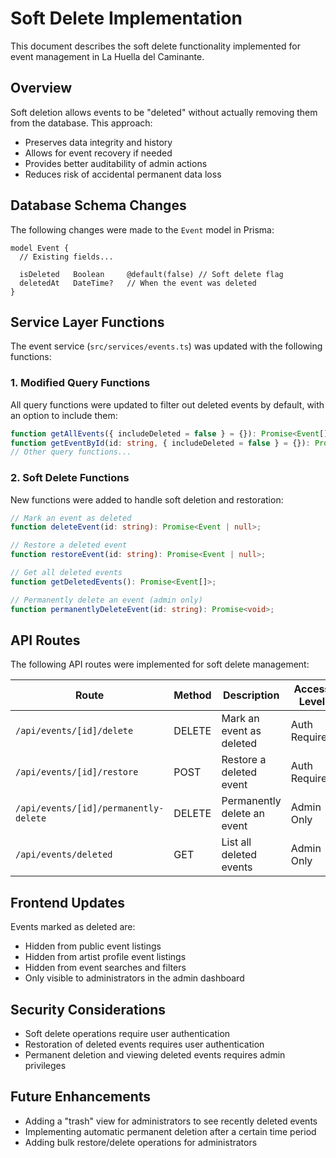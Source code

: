 # Soft Delete Implementation

This document describes the soft delete functionality implemented for event management in La Huella del Caminante.

## Overview

Soft deletion allows events to be "deleted" without actually removing them from the database. This approach:

- Preserves data integrity and history
- Allows for event recovery if needed
- Provides better auditability of admin actions
- Reduces risk of accidental permanent data loss

## Database Schema Changes

The following changes were made to the `Event` model in Prisma:

```prisma
model Event {
  // Existing fields...

  isDeleted   Boolean     @default(false) // Soft delete flag
  deletedAt   DateTime?   // When the event was deleted
}
```

## Service Layer Functions

The event service (`src/services/events.ts`) was updated with the following functions:

### 1. Modified Query Functions

All query functions were updated to filter out deleted events by default, with an option to include them:

```typescript
function getAllEvents({ includeDeleted = false } = {}): Promise<Event[]>;
function getEventById(id: string, { includeDeleted = false } = {}): Promise<Event | null>;
// Other query functions...
```

### 2. Soft Delete Functions

New functions were added to handle soft deletion and restoration:

```typescript
// Mark an event as deleted
function deleteEvent(id: string): Promise<Event | null>;

// Restore a deleted event
function restoreEvent(id: string): Promise<Event | null>;

// Get all deleted events
function getDeletedEvents(): Promise<Event[]>;

// Permanently delete an event (admin only)
function permanentlyDeleteEvent(id: string): Promise<void>;
```

## API Routes

The following API routes were implemented for soft delete management:

| Route                                 | Method | Description                 | Access Level  |
| ------------------------------------- | ------ | --------------------------- | ------------- |
| `/api/events/[id]/delete`             | DELETE | Mark an event as deleted    | Auth Required |
| `/api/events/[id]/restore`            | POST   | Restore a deleted event     | Auth Required |
| `/api/events/[id]/permanently-delete` | DELETE | Permanently delete an event | Admin Only    |
| `/api/events/deleted`                 | GET    | List all deleted events     | Admin Only    |

## Frontend Updates

Events marked as deleted are:

- Hidden from public event listings
- Hidden from artist profile event listings
- Hidden from event searches and filters
- Only visible to administrators in the admin dashboard

## Security Considerations

- Soft delete operations require user authentication
- Restoration of deleted events requires user authentication
- Permanent deletion and viewing deleted events requires admin privileges

## Future Enhancements

- Adding a "trash" view for administrators to see recently deleted events
- Implementing automatic permanent deletion after a certain time period
- Adding bulk restore/delete operations for administrators
